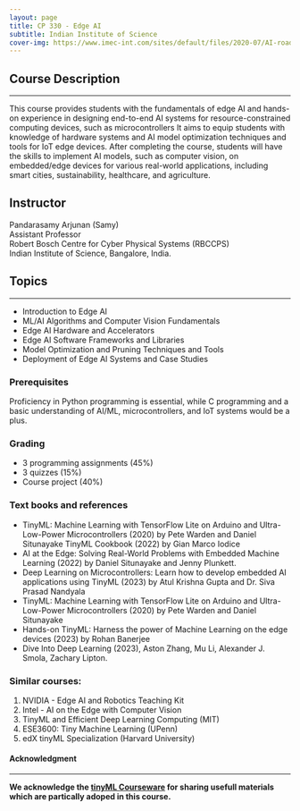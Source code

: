 ```yaml
---
layout: page
title: CP 330 - Edge AI
subtitle: Indian Institute of Science
cover-img: https://www.imec-int.com/sites/default/files/2020-07/AI-roadmap--the-future-of-edge-AI.jpg
---
```

## Course Description  
---  
This course provides students with the fundamentals of edge AI and hands-on experience in designing end-to-end AI systems for resource-constrained computing devices, such as microcontrollers It aims to equip students with knowledge of hardware systems and AI model optimization techniques and tools for IoT edge devices. After completing the course, students will have the skills to implement AI models, such as computer vision, on embedded/edge devices for various real-world applications, including smart cities, sustainability, healthcare, and agriculture.  

## Instructor
Pandarasamy Arjunan (Samy)  
Assistant Professor  
Robert Bosch Centre for Cyber Physical Systems (RBCCPS)  
Indian Institute of Science, Bangalore, India.  

## Topics
---
* Introduction to Edge AI
* ML/AI Algorithms and Computer Vision Fundamentals
* Edge AI Hardware and Accelerators
* Edge AI Software Frameworks and Libraries
* Model Optimization and Pruning Techniques and Tools
* Deployment of Edge AI Systems and Case Studies

### Prerequisites

Proficiency in Python programming is essential, while C programming and a basic understanding of AI/ML, microcontrollers, and IoT systems would be a plus.

### Grading
- 3 programming assignments (45%)
- 3 quizzes (15%)
- Course project (40%)

### Text books and references
 - TinyML: Machine Learning with TensorFlow Lite on Arduino and Ultra-Low-Power Microcontrollers (2020) by Pete Warden and Daniel Situnayake TinyML Cookbook (2022) by Gian Marco Iodice
 - AI at the Edge: Solving Real-World Problems with Embedded Machine Learning (2022) by Daniel Situnayake and Jenny Plunkett.
 - Deep Learning on Microcontrollers: Learn how to develop embedded AI applications using TinyML (2023) by Atul Krishna Gupta and Dr. Siva Prasad Nandyala
 - TinyML: Machine Learning with TensorFlow Lite on Arduino and Ultra-Low-Power Microcontrollers (2020) by Pete Warden and Daniel Situnayake
 - Hands-on TinyML: Harness the power of Machine Learning on the edge devices (2023) by Rohan Banerjee
 - Dive Into Deep Learning (2023), Aston Zhang, Mu Li, Alexander J. Smola, Zachary Lipton.

### Similar courses: 
1.	NVIDIA - Edge AI and Robotics Teaching Kit
2.	Intel - AI on the Edge with Computer Vision 
3.	TinyML and Efficient Deep Learning Computing (MIT)
4.	ESE3600: Tiny Machine Learning (UPenn)  
5.	edX tinyML Specialization (Harvard University)

#### Acknowledgment
---
**We acknowledge the [tinyML Courseware](https://github.com/tinyMLx/courseware) for sharing usefull materials which are partically adoped in this course.**

